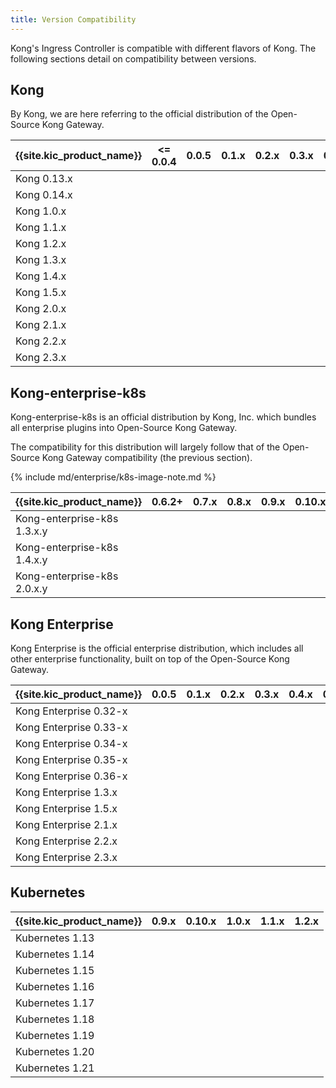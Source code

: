 ```yaml
---
title: Version Compatibility
---
```


Kong's Ingress Controller is compatible with different flavors of Kong.
The following sections detail on compatibility between versions.

## Kong

By Kong, we are here referring to the official distribution of the Open-Source
Kong Gateway.

| {{site.kic_product_name}} |          <= 0.0.4           |            0.0.5            |            0.1.x            |            0.2.x            |            0.3.x            |            0.4.x            |            0.5.x            |            0.6.x            |            0.7.x            |            0.8.x            |            0.9.x            |           0.10.x            |            1.0.x            |            1.1.x            |            1.2.x            |
|:------------------------|:---------------------------:|:---------------------------:|:---------------------------:|:---------------------------:|:---------------------------:|:---------------------------:|:---------------------------:|:---------------------------:|:---------------------------:|:---------------------------:|:---------------------------:|:---------------------------:|:---------------------------:|:---------------------------:|:---------------------------:|
| Kong 0.13.x               | <i class="fa fa-check"></i> | <i class="fa fa-check"></i> | <i class="fa fa-check"></i> | <i class="fa fa-times"></i> | <i class="fa fa-times"></i> | <i class="fa fa-times"></i> | <i class="fa fa-times"></i> | <i class="fa fa-times"></i> | <i class="fa fa-times"></i> | <i class="fa fa-times"></i> | <i class="fa fa-times"></i> | <i class="fa fa-times"></i> | <i class="fa fa-times"></i> | <i class="fa fa-times"></i> | <i class="fa fa-times"></i> |
| Kong 0.14.x               | <i class="fa fa-times"></i> | <i class="fa fa-times"></i> | <i class="fa fa-times"></i> | <i class="fa fa-check"></i> | <i class="fa fa-times"></i> | <i class="fa fa-times"></i> | <i class="fa fa-times"></i> | <i class="fa fa-times"></i> | <i class="fa fa-times"></i> | <i class="fa fa-times"></i> | <i class="fa fa-times"></i> | <i class="fa fa-times"></i> | <i class="fa fa-times"></i> | <i class="fa fa-times"></i> | <i class="fa fa-times"></i> |
| Kong 1.0.x                | <i class="fa fa-times"></i> | <i class="fa fa-times"></i> | <i class="fa fa-times"></i> | <i class="fa fa-times"></i> | <i class="fa fa-check"></i> | <i class="fa fa-check"></i> | <i class="fa fa-check"></i> | <i class="fa fa-check"></i> | <i class="fa fa-check"></i> | <i class="fa fa-times"></i> | <i class="fa fa-times"></i> | <i class="fa fa-times"></i> | <i class="fa fa-times"></i> | <i class="fa fa-times"></i> | <i class="fa fa-times"></i> |
| Kong 1.1.x                | <i class="fa fa-times"></i> | <i class="fa fa-times"></i> | <i class="fa fa-times"></i> | <i class="fa fa-times"></i> | <i class="fa fa-check"></i> | <i class="fa fa-check"></i> | <i class="fa fa-check"></i> | <i class="fa fa-check"></i> | <i class="fa fa-check"></i> | <i class="fa fa-times"></i> | <i class="fa fa-times"></i> | <i class="fa fa-times"></i> | <i class="fa fa-times"></i> | <i class="fa fa-times"></i> | <i class="fa fa-times"></i> |
| Kong 1.2.x                | <i class="fa fa-times"></i> | <i class="fa fa-times"></i> | <i class="fa fa-times"></i> | <i class="fa fa-times"></i> | <i class="fa fa-check"></i> | <i class="fa fa-check"></i> | <i class="fa fa-check"></i> | <i class="fa fa-check"></i> | <i class="fa fa-check"></i> | <i class="fa fa-check"></i> | <i class="fa fa-times"></i> | <i class="fa fa-times"></i> | <i class="fa fa-times"></i> | <i class="fa fa-times"></i> | <i class="fa fa-times"></i> |
| Kong 1.3.x                | <i class="fa fa-times"></i> | <i class="fa fa-times"></i> | <i class="fa fa-times"></i> | <i class="fa fa-times"></i> | <i class="fa fa-times"></i> | <i class="fa fa-times"></i> | <i class="fa fa-check"></i> | <i class="fa fa-check"></i> | <i class="fa fa-check"></i> | <i class="fa fa-check"></i> | <i class="fa fa-times"></i> | <i class="fa fa-times"></i> | <i class="fa fa-times"></i> | <i class="fa fa-times"></i> | <i class="fa fa-times"></i> |
| Kong 1.4.x                | <i class="fa fa-times"></i> | <i class="fa fa-times"></i> | <i class="fa fa-times"></i> | <i class="fa fa-times"></i> | <i class="fa fa-times"></i> | <i class="fa fa-times"></i> | <i class="fa fa-times"></i> | <i class="fa fa-check"></i> | <i class="fa fa-check"></i> | <i class="fa fa-check"></i> | <i class="fa fa-check"></i> | <i class="fa fa-times"></i> | <i class="fa fa-times"></i> | <i class="fa fa-times"></i> | <i class="fa fa-times"></i> |
| Kong 1.5.x                | <i class="fa fa-times"></i> | <i class="fa fa-times"></i> | <i class="fa fa-times"></i> | <i class="fa fa-times"></i> | <i class="fa fa-times"></i> | <i class="fa fa-times"></i> | <i class="fa fa-times"></i> | <i class="fa fa-times"></i> | <i class="fa fa-check"></i> | <i class="fa fa-check"></i> | <i class="fa fa-check"></i> | <i class="fa fa-check"></i> | <i class="fa fa-times"></i> | <i class="fa fa-times"></i> | <i class="fa fa-times"></i> |
| Kong 2.0.x                | <i class="fa fa-times"></i> | <i class="fa fa-times"></i> | <i class="fa fa-times"></i> | <i class="fa fa-times"></i> | <i class="fa fa-times"></i> | <i class="fa fa-times"></i> | <i class="fa fa-times"></i> | <i class="fa fa-times"></i> | <i class="fa fa-check"></i> | <i class="fa fa-check"></i> | <i class="fa fa-check"></i> | <i class="fa fa-check"></i> | <i class="fa fa-check"></i> | <i class="fa fa-check"></i> | <i class="fa fa-check"></i> |
| Kong 2.1.x                | <i class="fa fa-times"></i> | <i class="fa fa-times"></i> | <i class="fa fa-times"></i> | <i class="fa fa-times"></i> | <i class="fa fa-times"></i> | <i class="fa fa-times"></i> | <i class="fa fa-times"></i> | <i class="fa fa-times"></i> | <i class="fa fa-times"></i> | <i class="fa fa-times"></i> | <i class="fa fa-check"></i> | <i class="fa fa-check"></i> | <i class="fa fa-check"></i> | <i class="fa fa-check"></i> | <i class="fa fa-check"></i> |
| Kong 2.2.x                | <i class="fa fa-times"></i> | <i class="fa fa-times"></i> | <i class="fa fa-times"></i> | <i class="fa fa-times"></i> | <i class="fa fa-times"></i> | <i class="fa fa-times"></i> | <i class="fa fa-times"></i> | <i class="fa fa-times"></i> | <i class="fa fa-times"></i> | <i class="fa fa-times"></i> | <i class="fa fa-check"></i> | <i class="fa fa-check"></i> | <i class="fa fa-check"></i> | <i class="fa fa-check"></i> | <i class="fa fa-check"></i> |
| Kong 2.3.x                | <i class="fa fa-times"></i> | <i class="fa fa-times"></i> | <i class="fa fa-times"></i> | <i class="fa fa-times"></i> | <i class="fa fa-times"></i> | <i class="fa fa-times"></i> | <i class="fa fa-times"></i> | <i class="fa fa-times"></i> | <i class="fa fa-times"></i> | <i class="fa fa-times"></i> | <i class="fa fa-check"></i> | <i class="fa fa-check"></i> | <i class="fa fa-check"></i> | <i class="fa fa-check"></i> | <i class="fa fa-check"></i> |

## Kong-enterprise-k8s

Kong-enterprise-k8s is an official distribution by Kong, Inc. which bundles
all enterprise plugins into Open-Source Kong Gateway.

The compatibility for this distribution will largely follow that of the
Open-Source Kong Gateway compatibility (the previous section).

{% include md/enterprise/k8s-image-note.md %}

| {{site.kic_product_name}}   |           0.6.2+            |            0.7.x            |            0.8.x            |            0.9.x            |           0.10.x            |            1.0.x            |            1.1.x            |            1.2.x            |
|:----------------------------|:---------------------------:|:---------------------------:|:---------------------------:|:---------------------------:|:---------------------------:|:---------------------------:|:---------------------------:|:---------------------------:|
| Kong-enterprise-k8s 1.3.x.y | <i class="fa fa-check"></i> | <i class="fa fa-check"></i> | <i class="fa fa-check"></i> | <i class="fa fa-times"></i> | <i class="fa fa-times"></i> | <i class="fa fa-times"></i> | <i class="fa fa-times"></i> | <i class="fa fa-times"></i> |
| Kong-enterprise-k8s 1.4.x.y | <i class="fa fa-check"></i> | <i class="fa fa-check"></i> | <i class="fa fa-check"></i> | <i class="fa fa-check"></i> | <i class="fa fa-times"></i> | <i class="fa fa-times"></i> | <i class="fa fa-times"></i> | <i class="fa fa-times"></i> |
| Kong-enterprise-k8s 2.0.x.y | <i class="fa fa-times"></i> | <i class="fa fa-times"></i> | <i class="fa fa-check"></i> | <i class="fa fa-check"></i> | <i class="fa fa-check"></i> | <i class="fa fa-check"></i> | <i class="fa fa-check"></i> | <i class="fa fa-check"></i> |

## Kong Enterprise

Kong Enterprise is the official enterprise distribution, which includes all
other enterprise functionality, built on top of the Open-Source Kong Gateway.

| {{site.kic_product_name}} |            0.0.5            |            0.1.x            |            0.2.x            |            0.3.x            |            0.4.x            |            0.5.x            |            0.6.x            |            0.7.x            |            0.8.x            |            0.9.x            |           0.10.x            |            1.0.x            |            1.1.x            |            1.2.x            |
|:------------------------|:---------------------------:|:---------------------------:|:---------------------------:|:---------------------------:|:---------------------------:|:---------------------------:|:---------------------------:|:---------------------------:|:---------------------------:|:---------------------------:|:---------------------------:|:---------------------------:|:---------------------------:|:---------------------------:|
| Kong Enterprise 0.32-x    | <i class="fa fa-check"></i> | <i class="fa fa-check"></i> | <i class="fa fa-times"></i> | <i class="fa fa-times"></i> | <i class="fa fa-times"></i> | <i class="fa fa-times"></i> | <i class="fa fa-times"></i> | <i class="fa fa-times"></i> | <i class="fa fa-times"></i> | <i class="fa fa-times"></i> | <i class="fa fa-times"></i> | <i class="fa fa-times"></i> | <i class="fa fa-times"></i> | <i class="fa fa-times"></i> |
| Kong Enterprise 0.33-x    | <i class="fa fa-check"></i> | <i class="fa fa-check"></i> | <i class="fa fa-times"></i> | <i class="fa fa-times"></i> | <i class="fa fa-times"></i> | <i class="fa fa-times"></i> | <i class="fa fa-times"></i> | <i class="fa fa-times"></i> | <i class="fa fa-times"></i> | <i class="fa fa-times"></i> | <i class="fa fa-times"></i> | <i class="fa fa-times"></i> | <i class="fa fa-times"></i> | <i class="fa fa-times"></i> |
| Kong Enterprise 0.34-x    | <i class="fa fa-check"></i> | <i class="fa fa-check"></i> | <i class="fa fa-times"></i> | <i class="fa fa-times"></i> | <i class="fa fa-times"></i> | <i class="fa fa-times"></i> | <i class="fa fa-times"></i> | <i class="fa fa-times"></i> | <i class="fa fa-times"></i> | <i class="fa fa-times"></i> | <i class="fa fa-times"></i> | <i class="fa fa-times"></i> | <i class="fa fa-times"></i> | <i class="fa fa-times"></i> |
| Kong Enterprise 0.35-x    | <i class="fa fa-times"></i> | <i class="fa fa-times"></i> | <i class="fa fa-times"></i> | <i class="fa fa-check"></i> | <i class="fa fa-check"></i> | <i class="fa fa-check"></i> | <i class="fa fa-check"></i> | <i class="fa fa-check"></i> | <i class="fa fa-times"></i> | <i class="fa fa-times"></i> | <i class="fa fa-times"></i> | <i class="fa fa-times"></i> | <i class="fa fa-times"></i> | <i class="fa fa-times"></i> |
| Kong Enterprise 0.36-x    | <i class="fa fa-times"></i> | <i class="fa fa-times"></i> | <i class="fa fa-times"></i> | <i class="fa fa-times"></i> | <i class="fa fa-times"></i> | <i class="fa fa-times"></i> | <i class="fa fa-check"></i> | <i class="fa fa-check"></i> | <i class="fa fa-check"></i> | <i class="fa fa-times"></i> | <i class="fa fa-times"></i> | <i class="fa fa-times"></i> | <i class="fa fa-times"></i> | <i class="fa fa-times"></i> |
| Kong Enterprise 1.3.x     | <i class="fa fa-times"></i> | <i class="fa fa-times"></i> | <i class="fa fa-times"></i> | <i class="fa fa-times"></i> | <i class="fa fa-times"></i> | <i class="fa fa-times"></i> | <i class="fa fa-check"></i> | <i class="fa fa-check"></i> | <i class="fa fa-check"></i> | <i class="fa fa-times"></i> | <i class="fa fa-times"></i> | <i class="fa fa-times"></i> | <i class="fa fa-times"></i> | <i class="fa fa-times"></i> |
| Kong Enterprise 1.5.x     | <i class="fa fa-times"></i> | <i class="fa fa-times"></i> | <i class="fa fa-times"></i> | <i class="fa fa-times"></i> | <i class="fa fa-times"></i> | <i class="fa fa-times"></i> | <i class="fa fa-times"></i> | <i class="fa fa-check"></i> | <i class="fa fa-check"></i> | <i class="fa fa-check"></i> | <i class="fa fa-check"></i> | <i class="fa fa-times"></i> | <i class="fa fa-times"></i> | <i class="fa fa-times"></i> |
| Kong Enterprise 2.1.x     | <i class="fa fa-times"></i> | <i class="fa fa-times"></i> | <i class="fa fa-times"></i> | <i class="fa fa-times"></i> | <i class="fa fa-times"></i> | <i class="fa fa-times"></i> | <i class="fa fa-times"></i> | <i class="fa fa-times"></i> | <i class="fa fa-times"></i> | <i class="fa fa-check"></i> | <i class="fa fa-check"></i> | <i class="fa fa-check"></i> | <i class="fa fa-check"></i> | <i class="fa fa-check"></i> |
| Kong Enterprise 2.2.x     | <i class="fa fa-times"></i> | <i class="fa fa-times"></i> | <i class="fa fa-times"></i> | <i class="fa fa-times"></i> | <i class="fa fa-times"></i> | <i class="fa fa-times"></i> | <i class="fa fa-times"></i> | <i class="fa fa-times"></i> | <i class="fa fa-times"></i> | <i class="fa fa-check"></i> | <i class="fa fa-check"></i> | <i class="fa fa-check"></i> | <i class="fa fa-check"></i> | <i class="fa fa-check"></i> |
| Kong Enterprise 2.3.x     | <i class="fa fa-times"></i> | <i class="fa fa-times"></i> | <i class="fa fa-times"></i> | <i class="fa fa-times"></i> | <i class="fa fa-times"></i> | <i class="fa fa-times"></i> | <i class="fa fa-times"></i> | <i class="fa fa-times"></i> | <i class="fa fa-times"></i> | <i class="fa fa-check"></i> | <i class="fa fa-check"></i> | <i class="fa fa-check"></i> | <i class="fa fa-check"></i> | <i class="fa fa-check"></i> |

## Kubernetes

| {{site.kic_product_name}} |            0.9.x            |           0.10.x            |            1.0.x            |            1.1.x            |            1.2.x            |
|:--------------------------|:---------------------------:|:---------------------------:|:---------------------------:|:---------------------------:|:---------------------------:|
| Kubernetes 1.13           | <i class="fa fa-times"></i> | <i class="fa fa-times"></i> | <i class="fa fa-times"></i> | <i class="fa fa-times"></i> | <i class="fa fa-times"></i> |
| Kubernetes 1.14           | <i class="fa fa-check"></i> | <i class="fa fa-check"></i> | <i class="fa fa-check"></i> | <i class="fa fa-check"></i> | <i class="fa fa-check"></i> |
| Kubernetes 1.15           | <i class="fa fa-check"></i> | <i class="fa fa-check"></i> | <i class="fa fa-check"></i> | <i class="fa fa-check"></i> | <i class="fa fa-check"></i> |
| Kubernetes 1.16           | <i class="fa fa-check"></i> | <i class="fa fa-check"></i> | <i class="fa fa-check"></i> | <i class="fa fa-check"></i> | <i class="fa fa-check"></i> |
| Kubernetes 1.17           | <i class="fa fa-check"></i> | <i class="fa fa-check"></i> | <i class="fa fa-check"></i> | <i class="fa fa-check"></i> | <i class="fa fa-check"></i> |
| Kubernetes 1.18           | <i class="fa fa-check"></i> | <i class="fa fa-check"></i> | <i class="fa fa-check"></i> | <i class="fa fa-check"></i> | <i class="fa fa-check"></i> |
| Kubernetes 1.19           | <i class="fa fa-check"></i> | <i class="fa fa-check"></i> | <i class="fa fa-check"></i> | <i class="fa fa-check"></i> | <i class="fa fa-check"></i> |
| Kubernetes 1.20           | <i class="fa fa-check"></i> | <i class="fa fa-check"></i> | <i class="fa fa-check"></i> | <i class="fa fa-check"></i> | <i class="fa fa-check"></i> |
| Kubernetes 1.21           | <i class="fa fa-check"></i> | <i class="fa fa-check"></i> | <i class="fa fa-check"></i> | <i class="fa fa-check"></i> | <i class="fa fa-check"></i> |
